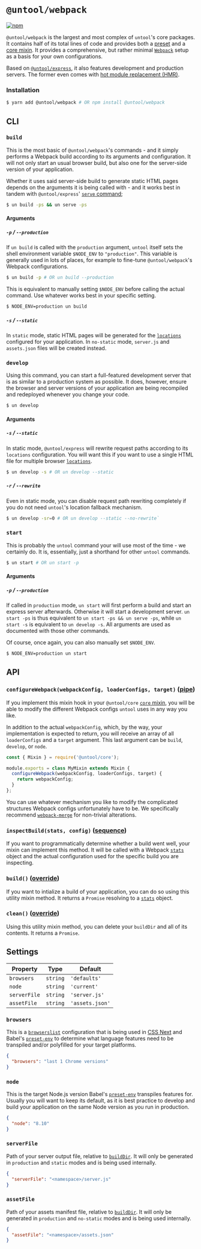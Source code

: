 # `@untool/webpack`

[![npm](https://img.shields.io/npm/v/@untool%2Fwebpack.svg)](https://www.npmjs.com/package/@untool%2Fwebpack)

`@untool/webpack` is the largest and most complex of `untool`'s core packages. It contains half of its total lines of code and provides both a [preset](https://github.com/untool/untool/blob/master/packages/core/README.md#presets) and a [core mixin](https://github.com/untool/untool/blob/master/packages/core/README.md#mixins). It provides a comprehensive, but rather minimal [`Webpack`](https://webpack.js.org) setup as a basis for your own configurations.

Based on [`@untool/express`](https://github.com/untool/untool/blob/master/packages/express/README.md), it also features development and production servers. The former even comes with [hot module replacement (HMR)](https://webpack.js.org/concepts/hot-module-replacement/).

### Installation

```bash
$ yarn add @untool/webpack # OR npm install @untool/webpack
```

## CLI

### `build`

This is the most basic of `@untool/webpack`'s commands - and it simply performs a Webpack build according to its arguments and configuration. It will not only start an usual browser build, but also one for the server-side version of your application.

Whether it uses said server-side build to generate static HTML pages depends on the arguments it is being called with - and it works best in tandem with `@untool/express`' [`serve` command](https://github.com/untool/untool/blob/master/packages/express/README.md#serve);

```bash
$ un build -ps && un serve -ps
```

#### Arguments

##### `-p` / `--production`

If `un build` is called with the `production` argument, `untool` itself sets the shell environment variable `$NODE_ENV` to `"production"`. This variable is generally used in lots of places, for example to fine-tune `@untool/webpack`'s Webpack configurations.

```bash
$ un build -p # OR un build --production
```

This is equivalent to manually setting `$NODE_ENV` before calling the actual command. Use whatever works best in your specific setting.

```bash
$ NODE_ENV=production un build
```

##### `-s` / `--static`

In `static` mode, static HTML pages will be generated for the [`locations`](https://github.com/untool/untool/blob/master/packages/express/README.md#locations) configured for your application. In `no-static` mode, `server.js` and `assets.json` files will be created instead.

### `develop`

Using this command, you can start a full-featured development server that is as similar to a production system as possible. It does, however, ensure the browser and server versions of your application are being recompiled and redeployed whenever you change your code.

```bash
$ un develop
```

#### Arguments

##### `-s` / `--static`

In static mode, `@untool/express` will rewrite request paths according to its `locations` configuration. You will want this if you want to use a single HTML file for multiple browser [`locations`](https://github.com/untool/untool/blob/master/packages/express/README.md#locations).

```bash
$ un develop -s # OR un develop --static
```

##### `-r` / `--rewrite`

Even in static mode, you can disable request path rewriting completely if you do not need `untool`'s location fallback mechanism.

```bash
$ un develop -sr=0 # OR un develop --static --no-rewrite`
```

### `start`

This is probably the `untool` command your will use most of the time - we certainly do. It is, essentially, just a shorthand for other `untool` commands.

```bash
$ un start # OR un start -p
```

#### Arguments

##### `-p` / `--production`

If called in `production` mode, `un start` will first perform a build and start an express server afterwards. Otherwise it will start a development server. `un start -ps` is thus equivalent to `un start -ps && un serve -ps`, while `un start -s` is equivalent to `un develop -s`. All arguments are used as documented with those other commands.

Of course, once again, you can also manually set `$NODE_ENV`.

```bash
$ NODE_ENV=production un start
```

## API

### `configureWebpack(webpackConfig, loaderConfigs, target)` ([pipe](https://github.com/untool/mixinable/blob/master/README.md#definepipe))

If you implement this mixin hook in your `@untool/core` [`core` mixin](https://github.com/untool/untool/blob/master/packages/core/README.md#mixins), you will be able to modify the different Webpack configs `untool` uses in any way you like.

In addition to the actual `webpackConfig`, which, by the way, your implementation is expected to return, you will receive an array of all `loaderConfigs` and a `target` argument. This last argument can be `build`, `develop`, or `node`.

```javascript
const { Mixin } = require('@untool/core');

module.exports = class MyMixin extends Mixin {
  configureWebpack(webpackConfig, loaderConfigs, target) {
    return webpackConfig;
  }
};
```

You can use whatever mechanism you like to modify the complicated structures Webpack configs unfortunately have to be. We specifically recommend [`webpack-merge`](https://github.com/survivejs/webpack-merge) for non-trivial alterations.

### `inspectBuild(stats, config)` ([sequence](https://github.com/untool/mixinable/blob/master/README.md#defineparallel))

If you want to programmatically determine whether a build went well, your mixin can implement this method. It will be called with a Webpack [`stats`](https://webpack.js.org/api/node/#stats-object) object and the actual configuration used for the specific build you are inspecting.

### `build()` ([override](https://github.com/untool/mixinable/blob/master/README.md#defineoverride))

If you want to intialize a build of your application, you can do so using this utility mixin method. It returns a `Promise` resolving to a [`stats`](https://webpack.js.org/api/node/#stats-object) object.

### `clean()` ([override](https://github.com/untool/mixinable/blob/master/README.md#defineoverride))

Using this utility mixin method, you can delete your `buildDir` and all of its contents. It returns a `Promise`.

## Settings

| Property     | Type     | Default         |
| ------------ | -------- | --------------- |
| `browsers`   | `string` | `'defaults'`    |
| `node`       | `string` | `'current'`     |
| `serverFile` | `string` | `'server.js'`   |
| `assetFile`  | `string` | `'assets.json'` |

### `browsers`

This is a [`browserslist`](https://github.com/browserslist/browserslist) configuration that is being used in [CSS Next](http://cssnext.io) and Babel's [`preset-env`](https://babeljs.io/docs/plugins/preset-env/) to determine what language features need to be transpiled and/or polyfilled for your target platforms.

```json
{
  "browsers": "last 1 Chrome versions"
}
```

### `node`

This is the target Node.js version Babel's [`preset-env`](https://babeljs.io/docs/plugins/preset-env/) transpiles features for. Usually you will want to keep its default, as it is best practice to develop and build your application on the same Node version as you run in production.

```json
{
  "node": "8.10"
}
```

### `serverFile`

Path of your server output file, relative to [`buildDir`](https://github.com/untool/untool/blob/master/packages/express/README.md#builddir). It will only be generated in `production` and `static` modes and is being used internally.

```json
{
  "serverFile": "<namespace>/server.js"
}
```

### `assetFile`

Path of your assets manifest file, relative to [`buildDir`](https://github.com/untool/untool/blob/master/packages/express/README.md#builddir). It will only be generated in `production` and `no-static` modes and is being used internally.

```json
{
  "assetFile": "<namespace>/assets.json"
}
```
